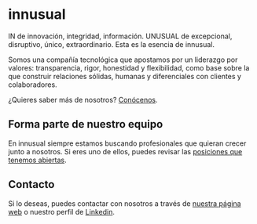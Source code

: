 # innusual

IN de innovación, integridad, información. UNUSUAL de excepcional, disruptivo, único, extraordinario. Esta es la esencia de innusual.

Somos una compañía tecnológica que apostamos por un liderazgo por valores: transparencia, rigor, honestidad y flexibilidad, como base sobre la que construir relaciones sólidas, humanas y diferenciales con clientes y colaboradores.

¿Quieres saber más de nosotros? [Conócenos](https://www.innusual.tech).

## Forma parte de nuestro equipo

En innusual siempre estamos buscando profesionales que quieran crecer junto a nosotros. Si eres uno de ellos, puedes revisar las [posiciones que tenemos abiertas](https://www.innusual.tech/offers/).

## Contacto

Si lo deseas, puedes contactar con nosotros a través de [nuestra página web](https://www.innusual.tech/#contacto) o nuestro perfil de [Linkedin](https://www.linkedin.com/company/innusual).
